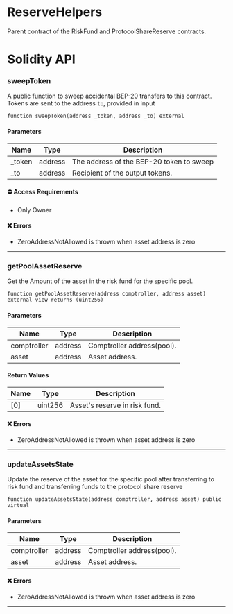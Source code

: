 # ReserveHelpers
Parent contract of the RiskFund and ProtocolShareReserve contracts.

# Solidity API

### sweepToken

A public function to sweep accidental BEP-20 transfers to this contract. Tokens are sent to the address `to`, provided in input

```solidity
function sweepToken(address _token, address _to) external
```

#### Parameters
| Name | Type | Description |
| ---- | ---- | ----------- |
| _token | address | The address of the BEP-20 token to sweep |
| _to | address | Recipient of the output tokens. |

#### ⛔️ Access Requirements
* Only Owner

#### ❌ Errors
* ZeroAddressNotAllowed is thrown when asset address is zero

- - -

### getPoolAssetReserve

Get the Amount of the asset in the risk fund for the specific pool.

```solidity
function getPoolAssetReserve(address comptroller, address asset) external view returns (uint256)
```

#### Parameters
| Name | Type | Description |
| ---- | ---- | ----------- |
| comptroller | address | Comptroller address(pool). |
| asset | address | Asset address. |

#### Return Values
| Name | Type | Description |
| ---- | ---- | ----------- |
| [0] | uint256 | Asset's reserve in risk fund. |

#### ❌ Errors
* ZeroAddressNotAllowed is thrown when asset address is zero

- - -

### updateAssetsState

Update the reserve of the asset for the specific pool after transferring to risk fund
and transferring funds to the protocol share reserve

```solidity
function updateAssetsState(address comptroller, address asset) public virtual
```

#### Parameters
| Name | Type | Description |
| ---- | ---- | ----------- |
| comptroller | address | Comptroller address(pool). |
| asset | address | Asset address. |

#### ❌ Errors
* ZeroAddressNotAllowed is thrown when asset address is zero

- - -

